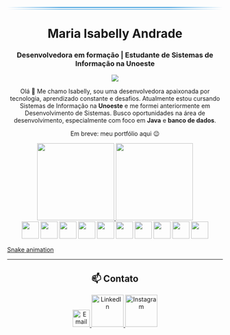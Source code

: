 <div align="center">
  <div style="width:100%; height:2px; background: linear-gradient(90deg, transparent, #3498db 25%, #3498db 75%, transparent)"></div>
  <div style="width:100%; height:1px; background: linear-gradient(90deg, transparent, #3498db 25%, #3498db 75%, transparent); margin-top:3px;"></div>

  <h1 align="center">Maria Isabelly Andrade</h1>
  <h3 align="center">Desenvolvedora em formação | Estudante de Sistemas de Informação na Unoeste</h3>

  <p align="center">
    <img src="https://readme-typing-svg.herokuapp.com?font=Fira+Code&size=22&duration=3000&pause=1000&color=3498DB&center=true&vCenter=true&width=500&lines=Desenvolvedora+Full+Stack" />
  </p>
  
</div>

<p align="center">
  Olá 👋 Me chamo Isabelly, sou uma desenvolvedora apaixonada por tecnologia, aprendizado constante e desafios. Atualmente estou cursando Sistemas de Informação na <strong>Unoeste</strong> e me formei anteriormente em Desenvolvimento de Sistemas. Busco oportunidades na área de desenvolvimento, especialmente com foco em <strong>Java</strong> e <strong>banco de dados</strong>.
</p>

<p align="center">
   Em breve: meu portfólio aqui 😉
</p>

<div align="center">
  <a href="https://github.com/MariaIsabellyAndrade" target="_blank">
    <img height="180em" src="https://github-readme-stats.vercel.app/api?username=MariaIsabellyAndrade&show_icons=true&theme=dracula&include_all_commits=true&count_private=true" />
    <img height="180em" src="https://github-readme-stats.vercel.app/api/top-langs/?username=MariaIsabellyAndrade&layout=compact&langs_count=10&theme=dracula" />
  </a>

  
<div align="center">
  <img src="https://cdn.jsdelivr.net/gh/devicons/devicon@latest/icons/html5/html5-original.svg" width="40" />
  <img src="https://cdn.jsdelivr.net/gh/devicons/devicon@latest/icons/tailwindcss/tailwindcss-original.svg" width="40" />
  <img src="https://cdn.jsdelivr.net/gh/devicons/devicon@latest/icons/javascript/javascript-original.svg" width="40" />
  <img src="https://cdn.jsdelivr.net/gh/devicons/devicon@latest/icons/css3/css3-original.svg" width="40" />
  <img src="https://cdn.jsdelivr.net/gh/devicons/devicon@latest/icons/cplusplus/cplusplus-original.svg" width="40" />
  <img src="https://cdn.jsdelivr.net/gh/devicons/devicon@latest/icons/python/python-original.svg" width="40" />
  <img src="https://cdn.jsdelivr.net/gh/devicons/devicon@latest/icons/java/java-original.svg" width="40" />
  <img src="https://cdn.jsdelivr.net/gh/devicons/devicon@latest/icons/mysql/mysql-original.svg" width="40" />
  <img src="https://cdn.jsdelivr.net/gh/devicons/devicon@latest/icons/oracle/oracle-original.svg" width="40" />
  <img src="https://cdn.jsdelivr.net/gh/devicons/devicon@latest/icons/postgresql/postgresql-original.svg" width="40" />
</div>
</div>

[Snake animation](https://github.com/MariaIsabellyAndrade/MariaIsabellyAndrade/blob/output/github-contribution-grid-snake.svg)


---

<h2 align="center">📫 Contato</h2>

<div align="center">
  <a href="mailto:andradeisabellypessoal@gmail.com" target="_blank">
    <img src="https://cdn.simpleicons.org/gmail/EA4335" width="40" alt="Email" />
  </a>
  <a href="https://www.linkedin.com/in/maria-isabelly-andrade" target="_blank">
    <img src="https://img.shields.io/badge/LinkedIn-0077B5?style=for-the-badge&logo=linkedin&logoColor=white" width="75" alt="LinkedIn" />
  </a>
  <a href="https://www.instagram.com/_andraddd/" target="_blank">
    <img src="https://img.shields.io/badge/Instagram-E4405F?style=for-the-badge&logo=instagram&logoColor=white" width="75" alt="Instagram" />
  </a>
</div>



